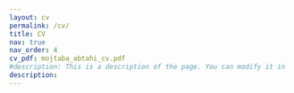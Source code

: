 ```yaml
---
layout: cv
permalink: /cv/
title: CV
nav: true
nav_order: 4
cv_pdf: mojtaba_abtahi_cv.pdf
#description: This is a description of the page. You can modify it in 'pages/_cv.md'. You can also change or remove the top pdf download button.
description: 
---
```

